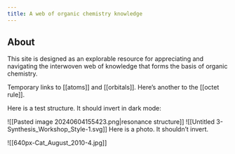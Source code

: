 ```yaml
---
title: A web of organic chemistry knowledge
---
```

## About
This site is designed as an explorable resource for appreciating and navigating the interwoven web of knowledge that forms the basis of organic chemistry.

Temporary links to [[atoms]] and [[orbitals]]. Here’s another to the [[octet rule]].

Here is a test structure. It should invert in dark mode:

![[Pasted image 20240604155423.png|resonance structure]]
![[Untitled 3-Synthesis_Workshop_Style-1.svg]]
Here is a photo. It shouldn’t invert.

![[640px-Cat_August_2010-4.jpg]]